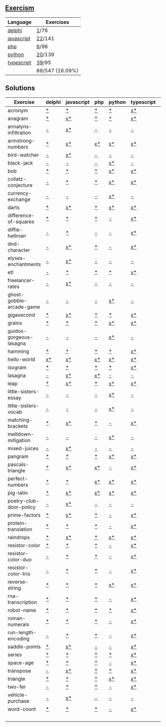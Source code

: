 ## [Exercism](https://exercism.org/tracks)

| Language | Exercises |
|  --- | --- |
| [delphi](https://exercism.org/tracks/delphi) | [1](./exercism/delphi)/76 |
| [javascript](https://exercism.org/tracks/javascript) | [22](./exercism/javascript)/141 |
| [php](https://exercism.org/tracks/php) | [6](./exercism/php)/96 |
| [python](https://exercism.org/tracks/python) | [20](./exercism/python)/139 |
| [typescript](https://exercism.org/tracks/typescript) | [39](./exercism/typescript)/95 |
| |88/547 (16.09%)

## Solutions

| Exercise | delphi | javascript | php | python | typescript | COUNT |
| --- | --- | --- | --- | --- | --- | --- |
| acronym | [*](https://exercism.org/tracks/delphi/exercises/acronym) | [*](https://exercism.org/tracks/javascript/exercises/acronym) | [*](https://exercism.org/tracks/php/exercises/acronym) | [*](https://exercism.org/tracks/python/exercises/acronym) | [x](./exercism/typescript/acronym)[*](https://exercism.org/tracks/typescript/exercises/acronym) | 1 |
| anagram | [*](https://exercism.org/tracks/delphi/exercises/anagram) | [x](./exercism/javascript/anagram)[*](https://exercism.org/tracks/javascript/exercises/anagram) | [*](https://exercism.org/tracks/php/exercises/anagram) | [*](https://exercism.org/tracks/python/exercises/anagram) | [x](./exercism/typescript/anagram)[*](https://exercism.org/tracks/typescript/exercises/anagram) | 2 |
| annalyns-infiltration | [-](https://exercism.org/tracks/delphi/exercises/annalyns-infiltration) | [x](./exercism/javascript/annalyns-infiltration)[*](https://exercism.org/tracks/javascript/exercises/annalyns-infiltration) | [-](https://exercism.org/tracks/php/exercises/annalyns-infiltration) | [-](https://exercism.org/tracks/python/exercises/annalyns-infiltration) | [-](https://exercism.org/tracks/typescript/exercises/annalyns-infiltration) | 1 |
| armstrong-numbers | [*](https://exercism.org/tracks/delphi/exercises/armstrong-numbers) | [x](./exercism/javascript/armstrong-numbers)[*](https://exercism.org/tracks/javascript/exercises/armstrong-numbers) | [x](./exercism/php/armstrong-numbers)[*](https://exercism.org/tracks/php/exercises/armstrong-numbers) | [x](./exercism/python/armstrong-numbers)[*](https://exercism.org/tracks/python/exercises/armstrong-numbers) | [x](./exercism/typescript/armstrong-numbers)[*](https://exercism.org/tracks/typescript/exercises/armstrong-numbers) | 4 |
| bird-watcher | [-](https://exercism.org/tracks/delphi/exercises/bird-watcher) | [x](./exercism/javascript/bird-watcher)[*](https://exercism.org/tracks/javascript/exercises/bird-watcher) | [-](https://exercism.org/tracks/php/exercises/bird-watcher) | [-](https://exercism.org/tracks/python/exercises/bird-watcher) | [-](https://exercism.org/tracks/typescript/exercises/bird-watcher) | 1 |
| black-jack | [-](https://exercism.org/tracks/delphi/exercises/black-jack) | [-](https://exercism.org/tracks/javascript/exercises/black-jack) | [-](https://exercism.org/tracks/php/exercises/black-jack) | [x](./exercism/python/black-jack)[*](https://exercism.org/tracks/python/exercises/black-jack) | [-](https://exercism.org/tracks/typescript/exercises/black-jack) | 1 |
| bob | [*](https://exercism.org/tracks/delphi/exercises/bob) | [*](https://exercism.org/tracks/javascript/exercises/bob) | [*](https://exercism.org/tracks/php/exercises/bob) | [x](./exercism/python/bob)[*](https://exercism.org/tracks/python/exercises/bob) | [x](./exercism/typescript/bob)[*](https://exercism.org/tracks/typescript/exercises/bob) | 2 |
| collatz-conjecture | [-](https://exercism.org/tracks/delphi/exercises/collatz-conjecture) | [*](https://exercism.org/tracks/javascript/exercises/collatz-conjecture) | [*](https://exercism.org/tracks/php/exercises/collatz-conjecture) | [x](./exercism/python/collatz-conjecture)[*](https://exercism.org/tracks/python/exercises/collatz-conjecture) | [x](./exercism/typescript/collatz-conjecture)[*](https://exercism.org/tracks/typescript/exercises/collatz-conjecture) | 2 |
| currency-exchange | [-](https://exercism.org/tracks/delphi/exercises/currency-exchange) | [-](https://exercism.org/tracks/javascript/exercises/currency-exchange) | [-](https://exercism.org/tracks/php/exercises/currency-exchange) | [x](./exercism/python/currency-exchange)[*](https://exercism.org/tracks/python/exercises/currency-exchange) | [-](https://exercism.org/tracks/typescript/exercises/currency-exchange) | 1 |
| darts | [*](https://exercism.org/tracks/delphi/exercises/darts) | [x](./exercism/javascript/darts)[*](https://exercism.org/tracks/javascript/exercises/darts) | [*](https://exercism.org/tracks/php/exercises/darts) | [x](./exercism/python/darts)[*](https://exercism.org/tracks/python/exercises/darts) | [x](./exercism/typescript/darts)[*](https://exercism.org/tracks/typescript/exercises/darts) | 3 |
| difference-of-squares | [*](https://exercism.org/tracks/delphi/exercises/difference-of-squares) | [*](https://exercism.org/tracks/javascript/exercises/difference-of-squares) | [*](https://exercism.org/tracks/php/exercises/difference-of-squares) | [-](https://exercism.org/tracks/python/exercises/difference-of-squares) | [x](./exercism/typescript/difference-of-squares)[*](https://exercism.org/tracks/typescript/exercises/difference-of-squares) | 1 |
| diffie-hellman | [-](https://exercism.org/tracks/delphi/exercises/diffie-hellman) | [*](https://exercism.org/tracks/javascript/exercises/diffie-hellman) | [-](https://exercism.org/tracks/php/exercises/diffie-hellman) | [-](https://exercism.org/tracks/python/exercises/diffie-hellman) | [x](./exercism/typescript/diffie-hellman)[*](https://exercism.org/tracks/typescript/exercises/diffie-hellman) | 1 |
| dnd-character | [-](https://exercism.org/tracks/delphi/exercises/dnd-character) | [x](./exercism/javascript/dnd-character)[*](https://exercism.org/tracks/javascript/exercises/dnd-character) | [*](https://exercism.org/tracks/php/exercises/dnd-character) | [-](https://exercism.org/tracks/python/exercises/dnd-character) | [x](./exercism/typescript/dnd-character)[*](https://exercism.org/tracks/typescript/exercises/dnd-character) | 2 |
| elyses-enchantments | [-](https://exercism.org/tracks/delphi/exercises/elyses-enchantments) | [x](./exercism/javascript/elyses-enchantments)[*](https://exercism.org/tracks/javascript/exercises/elyses-enchantments) | [-](https://exercism.org/tracks/php/exercises/elyses-enchantments) | [-](https://exercism.org/tracks/python/exercises/elyses-enchantments) | [-](https://exercism.org/tracks/typescript/exercises/elyses-enchantments) | 1 |
| etl | [-](https://exercism.org/tracks/delphi/exercises/etl) | [*](https://exercism.org/tracks/javascript/exercises/etl) | [*](https://exercism.org/tracks/php/exercises/etl) | [*](https://exercism.org/tracks/python/exercises/etl) | [x](./exercism/typescript/etl)[*](https://exercism.org/tracks/typescript/exercises/etl) | 1 |
| freelancer-rates | [-](https://exercism.org/tracks/delphi/exercises/freelancer-rates) | [x](./exercism/javascript/freelancer-rates)[*](https://exercism.org/tracks/javascript/exercises/freelancer-rates) | [-](https://exercism.org/tracks/php/exercises/freelancer-rates) | [-](https://exercism.org/tracks/python/exercises/freelancer-rates) | [-](https://exercism.org/tracks/typescript/exercises/freelancer-rates) | 1 |
| ghost-gobble-arcade-game | [-](https://exercism.org/tracks/delphi/exercises/ghost-gobble-arcade-game) | [-](https://exercism.org/tracks/javascript/exercises/ghost-gobble-arcade-game) | [-](https://exercism.org/tracks/php/exercises/ghost-gobble-arcade-game) | [x](./exercism/python/ghost-gobble-arcade-game)[*](https://exercism.org/tracks/python/exercises/ghost-gobble-arcade-game) | [-](https://exercism.org/tracks/typescript/exercises/ghost-gobble-arcade-game) | 1 |
| gigasecond | [*](https://exercism.org/tracks/delphi/exercises/gigasecond) | [x](./exercism/javascript/gigasecond)[*](https://exercism.org/tracks/javascript/exercises/gigasecond) | [*](https://exercism.org/tracks/php/exercises/gigasecond) | [*](https://exercism.org/tracks/python/exercises/gigasecond) | [x](./exercism/typescript/gigasecond)[*](https://exercism.org/tracks/typescript/exercises/gigasecond) | 2 |
| grains | [*](https://exercism.org/tracks/delphi/exercises/grains) | [*](https://exercism.org/tracks/javascript/exercises/grains) | [*](https://exercism.org/tracks/php/exercises/grains) | [x](./exercism/python/grains)[*](https://exercism.org/tracks/python/exercises/grains) | [x](./exercism/typescript/grains)[*](https://exercism.org/tracks/typescript/exercises/grains) | 2 |
| guidos-gorgeous-lasagna | [-](https://exercism.org/tracks/delphi/exercises/guidos-gorgeous-lasagna) | [-](https://exercism.org/tracks/javascript/exercises/guidos-gorgeous-lasagna) | [-](https://exercism.org/tracks/php/exercises/guidos-gorgeous-lasagna) | [x](./exercism/python/guidos-gorgeous-lasagna)[*](https://exercism.org/tracks/python/exercises/guidos-gorgeous-lasagna) | [-](https://exercism.org/tracks/typescript/exercises/guidos-gorgeous-lasagna) | 1 |
| hamming | [*](https://exercism.org/tracks/delphi/exercises/hamming) | [*](https://exercism.org/tracks/javascript/exercises/hamming) | [*](https://exercism.org/tracks/php/exercises/hamming) | [*](https://exercism.org/tracks/python/exercises/hamming) | [x](./exercism/typescript/hamming)[*](https://exercism.org/tracks/typescript/exercises/hamming) | 1 |
| hello-world | [x](./exercism/delphi/hello-world)[*](https://exercism.org/tracks/delphi/exercises/hello-world) | [x](./exercism/javascript/hello-world)[*](https://exercism.org/tracks/javascript/exercises/hello-world) | [x](./exercism/php/hello-world)[*](https://exercism.org/tracks/php/exercises/hello-world) | [x](./exercism/python/hello-world)[*](https://exercism.org/tracks/python/exercises/hello-world) | [x](./exercism/typescript/hello-world)[*](https://exercism.org/tracks/typescript/exercises/hello-world) | 5 |
| isogram | [*](https://exercism.org/tracks/delphi/exercises/isogram) | [*](https://exercism.org/tracks/javascript/exercises/isogram) | [*](https://exercism.org/tracks/php/exercises/isogram) | [*](https://exercism.org/tracks/python/exercises/isogram) | [x](./exercism/typescript/isogram)[*](https://exercism.org/tracks/typescript/exercises/isogram) | 1 |
| lasagna | [-](https://exercism.org/tracks/delphi/exercises/lasagna) | [x](./exercism/javascript/lasagna)[*](https://exercism.org/tracks/javascript/exercises/lasagna) | [x](./exercism/php/lasagna)[*](https://exercism.org/tracks/php/exercises/lasagna) | [-](https://exercism.org/tracks/python/exercises/lasagna) | [-](https://exercism.org/tracks/typescript/exercises/lasagna) | 2 |
| leap | [*](https://exercism.org/tracks/delphi/exercises/leap) | [x](./exercism/javascript/leap)[*](https://exercism.org/tracks/javascript/exercises/leap) | [*](https://exercism.org/tracks/php/exercises/leap) | [x](./exercism/python/leap)[*](https://exercism.org/tracks/python/exercises/leap) | [x](./exercism/typescript/leap)[*](https://exercism.org/tracks/typescript/exercises/leap) | 3 |
| little-sisters-essay | [-](https://exercism.org/tracks/delphi/exercises/little-sisters-essay) | [-](https://exercism.org/tracks/javascript/exercises/little-sisters-essay) | [-](https://exercism.org/tracks/php/exercises/little-sisters-essay) | [x](./exercism/python/little-sisters-essay)[*](https://exercism.org/tracks/python/exercises/little-sisters-essay) | [-](https://exercism.org/tracks/typescript/exercises/little-sisters-essay) | 1 |
| little-sisters-vocab | [-](https://exercism.org/tracks/delphi/exercises/little-sisters-vocab) | [-](https://exercism.org/tracks/javascript/exercises/little-sisters-vocab) | [-](https://exercism.org/tracks/php/exercises/little-sisters-vocab) | [x](./exercism/python/little-sisters-vocab)[*](https://exercism.org/tracks/python/exercises/little-sisters-vocab) | [-](https://exercism.org/tracks/typescript/exercises/little-sisters-vocab) | 1 |
| matching-brackets | [*](https://exercism.org/tracks/delphi/exercises/matching-brackets) | [x](./exercism/javascript/matching-brackets)[*](https://exercism.org/tracks/javascript/exercises/matching-brackets) | [*](https://exercism.org/tracks/php/exercises/matching-brackets) | [-](https://exercism.org/tracks/python/exercises/matching-brackets) | [x](./exercism/typescript/matching-brackets)[*](https://exercism.org/tracks/typescript/exercises/matching-brackets) | 2 |
| meltdown-mitigation | [-](https://exercism.org/tracks/delphi/exercises/meltdown-mitigation) | [-](https://exercism.org/tracks/javascript/exercises/meltdown-mitigation) | [-](https://exercism.org/tracks/php/exercises/meltdown-mitigation) | [x](./exercism/python/meltdown-mitigation)[*](https://exercism.org/tracks/python/exercises/meltdown-mitigation) | [-](https://exercism.org/tracks/typescript/exercises/meltdown-mitigation) | 1 |
| mixed-juices | [-](https://exercism.org/tracks/delphi/exercises/mixed-juices) | [x](./exercism/javascript/mixed-juices)[*](https://exercism.org/tracks/javascript/exercises/mixed-juices) | [-](https://exercism.org/tracks/php/exercises/mixed-juices) | [-](https://exercism.org/tracks/python/exercises/mixed-juices) | [-](https://exercism.org/tracks/typescript/exercises/mixed-juices) | 1 |
| pangram | [*](https://exercism.org/tracks/delphi/exercises/pangram) | [*](https://exercism.org/tracks/javascript/exercises/pangram) | [*](https://exercism.org/tracks/php/exercises/pangram) | [x](./exercism/python/pangram)[*](https://exercism.org/tracks/python/exercises/pangram) | [x](./exercism/typescript/pangram)[*](https://exercism.org/tracks/typescript/exercises/pangram) | 2 |
| pascals-triangle | [*](https://exercism.org/tracks/delphi/exercises/pascals-triangle) | [x](./exercism/javascript/pascals-triangle)[*](https://exercism.org/tracks/javascript/exercises/pascals-triangle) | [x](./exercism/php/pascals-triangle)[*](https://exercism.org/tracks/php/exercises/pascals-triangle) | [-](https://exercism.org/tracks/python/exercises/pascals-triangle) | [x](./exercism/typescript/pascals-triangle)[*](https://exercism.org/tracks/typescript/exercises/pascals-triangle) | 3 |
| perfect-numbers | [*](https://exercism.org/tracks/delphi/exercises/perfect-numbers) | [*](https://exercism.org/tracks/javascript/exercises/perfect-numbers) | [x](./exercism/php/perfect-numbers)[*](https://exercism.org/tracks/php/exercises/perfect-numbers) | [x](./exercism/python/perfect-numbers)[*](https://exercism.org/tracks/python/exercises/perfect-numbers) | [x](./exercism/typescript/perfect-numbers)[*](https://exercism.org/tracks/typescript/exercises/perfect-numbers) | 3 |
| pig-latin | [*](https://exercism.org/tracks/delphi/exercises/pig-latin) | [x](./exercism/javascript/pig-latin)[*](https://exercism.org/tracks/javascript/exercises/pig-latin) | [x](./exercism/php/pig-latin)[*](https://exercism.org/tracks/php/exercises/pig-latin) | [x](./exercism/python/pig-latin)[*](https://exercism.org/tracks/python/exercises/pig-latin) | [x](./exercism/typescript/pig-latin)[*](https://exercism.org/tracks/typescript/exercises/pig-latin) | 4 |
| poetry-club-door-policy | [-](https://exercism.org/tracks/delphi/exercises/poetry-club-door-policy) | [x](./exercism/javascript/poetry-club-door-policy)[*](https://exercism.org/tracks/javascript/exercises/poetry-club-door-policy) | [-](https://exercism.org/tracks/php/exercises/poetry-club-door-policy) | [-](https://exercism.org/tracks/python/exercises/poetry-club-door-policy) | [-](https://exercism.org/tracks/typescript/exercises/poetry-club-door-policy) | 1 |
| prime-factors | [*](https://exercism.org/tracks/delphi/exercises/prime-factors) | [x](./exercism/javascript/prime-factors)[*](https://exercism.org/tracks/javascript/exercises/prime-factors) | [*](https://exercism.org/tracks/php/exercises/prime-factors) | [-](https://exercism.org/tracks/python/exercises/prime-factors) | [x](./exercism/typescript/prime-factors)[*](https://exercism.org/tracks/typescript/exercises/prime-factors) | 2 |
| protein-translation | [*](https://exercism.org/tracks/delphi/exercises/protein-translation) | [*](https://exercism.org/tracks/javascript/exercises/protein-translation) | [*](https://exercism.org/tracks/php/exercises/protein-translation) | [-](https://exercism.org/tracks/python/exercises/protein-translation) | [x](./exercism/typescript/protein-translation)[*](https://exercism.org/tracks/typescript/exercises/protein-translation) | 1 |
| raindrops | [*](https://exercism.org/tracks/delphi/exercises/raindrops) | [x](./exercism/javascript/raindrops)[*](https://exercism.org/tracks/javascript/exercises/raindrops) | [*](https://exercism.org/tracks/php/exercises/raindrops) | [x](./exercism/python/raindrops)[*](https://exercism.org/tracks/python/exercises/raindrops) | [x](./exercism/typescript/raindrops)[*](https://exercism.org/tracks/typescript/exercises/raindrops) | 3 |
| resistor-color | [*](https://exercism.org/tracks/delphi/exercises/resistor-color) | [*](https://exercism.org/tracks/javascript/exercises/resistor-color) | [*](https://exercism.org/tracks/php/exercises/resistor-color) | [-](https://exercism.org/tracks/python/exercises/resistor-color) | [x](./exercism/typescript/resistor-color)[*](https://exercism.org/tracks/typescript/exercises/resistor-color) | 1 |
| resistor-color-duo | [-](https://exercism.org/tracks/delphi/exercises/resistor-color-duo) | [*](https://exercism.org/tracks/javascript/exercises/resistor-color-duo) | [*](https://exercism.org/tracks/php/exercises/resistor-color-duo) | [-](https://exercism.org/tracks/python/exercises/resistor-color-duo) | [x](./exercism/typescript/resistor-color-duo)[*](https://exercism.org/tracks/typescript/exercises/resistor-color-duo) | 1 |
| resistor-color-trio | [-](https://exercism.org/tracks/delphi/exercises/resistor-color-trio) | [*](https://exercism.org/tracks/javascript/exercises/resistor-color-trio) | [*](https://exercism.org/tracks/php/exercises/resistor-color-trio) | [-](https://exercism.org/tracks/python/exercises/resistor-color-trio) | [x](./exercism/typescript/resistor-color-trio)[*](https://exercism.org/tracks/typescript/exercises/resistor-color-trio) | 1 |
| reverse-string | [*](https://exercism.org/tracks/delphi/exercises/reverse-string) | [*](https://exercism.org/tracks/javascript/exercises/reverse-string) | [*](https://exercism.org/tracks/php/exercises/reverse-string) | [x](./exercism/python/reverse-string)[*](https://exercism.org/tracks/python/exercises/reverse-string) | [x](./exercism/typescript/reverse-string)[*](https://exercism.org/tracks/typescript/exercises/reverse-string) | 2 |
| rna-transcription | [*](https://exercism.org/tracks/delphi/exercises/rna-transcription) | [*](https://exercism.org/tracks/javascript/exercises/rna-transcription) | [*](https://exercism.org/tracks/php/exercises/rna-transcription) | [-](https://exercism.org/tracks/python/exercises/rna-transcription) | [x](./exercism/typescript/rna-transcription)[*](https://exercism.org/tracks/typescript/exercises/rna-transcription) | 1 |
| robot-name | [*](https://exercism.org/tracks/delphi/exercises/robot-name) | [*](https://exercism.org/tracks/javascript/exercises/robot-name) | [*](https://exercism.org/tracks/php/exercises/robot-name) | [*](https://exercism.org/tracks/python/exercises/robot-name) | [x](./exercism/typescript/robot-name)[*](https://exercism.org/tracks/typescript/exercises/robot-name) | 1 |
| roman-numerals | [*](https://exercism.org/tracks/delphi/exercises/roman-numerals) | [*](https://exercism.org/tracks/javascript/exercises/roman-numerals) | [*](https://exercism.org/tracks/php/exercises/roman-numerals) | [-](https://exercism.org/tracks/python/exercises/roman-numerals) | [x](./exercism/typescript/roman-numerals)[*](https://exercism.org/tracks/typescript/exercises/roman-numerals) | 1 |
| run-length-encoding | [-](https://exercism.org/tracks/delphi/exercises/run-length-encoding) | [*](https://exercism.org/tracks/javascript/exercises/run-length-encoding) | [*](https://exercism.org/tracks/php/exercises/run-length-encoding) | [-](https://exercism.org/tracks/python/exercises/run-length-encoding) | [x](./exercism/typescript/run-length-encoding)[*](https://exercism.org/tracks/typescript/exercises/run-length-encoding) | 1 |
| saddle-points | [*](https://exercism.org/tracks/delphi/exercises/saddle-points) | [x](./exercism/javascript/saddle-points)[*](https://exercism.org/tracks/javascript/exercises/saddle-points) | [-](https://exercism.org/tracks/php/exercises/saddle-points) | [-](https://exercism.org/tracks/python/exercises/saddle-points) | [x](./exercism/typescript/saddle-points)[*](https://exercism.org/tracks/typescript/exercises/saddle-points) | 2 |
| series | [*](https://exercism.org/tracks/delphi/exercises/series) | [*](https://exercism.org/tracks/javascript/exercises/series) | [*](https://exercism.org/tracks/php/exercises/series) | [*](https://exercism.org/tracks/python/exercises/series) | [x](./exercism/typescript/series)[*](https://exercism.org/tracks/typescript/exercises/series) | 1 |
| space-age | [*](https://exercism.org/tracks/delphi/exercises/space-age) | [*](https://exercism.org/tracks/javascript/exercises/space-age) | [*](https://exercism.org/tracks/php/exercises/space-age) | [-](https://exercism.org/tracks/python/exercises/space-age) | [x](./exercism/typescript/space-age)[*](https://exercism.org/tracks/typescript/exercises/space-age) | 1 |
| transpose | [-](https://exercism.org/tracks/delphi/exercises/transpose) | [x](./exercism/javascript/transpose)[*](https://exercism.org/tracks/javascript/exercises/transpose) | [*](https://exercism.org/tracks/php/exercises/transpose) | [*](https://exercism.org/tracks/python/exercises/transpose) | [x](./exercism/typescript/transpose)[*](https://exercism.org/tracks/typescript/exercises/transpose) | 2 |
| triangle | [*](https://exercism.org/tracks/delphi/exercises/triangle) | [*](https://exercism.org/tracks/javascript/exercises/triangle) | [*](https://exercism.org/tracks/php/exercises/triangle) | [x](./exercism/python/triangle)[*](https://exercism.org/tracks/python/exercises/triangle) | [x](./exercism/typescript/triangle)[*](https://exercism.org/tracks/typescript/exercises/triangle) | 2 |
| two-fer | [-](https://exercism.org/tracks/delphi/exercises/two-fer) | [*](https://exercism.org/tracks/javascript/exercises/two-fer) | [*](https://exercism.org/tracks/php/exercises/two-fer) | [-](https://exercism.org/tracks/python/exercises/two-fer) | [x](./exercism/typescript/two-fer)[*](https://exercism.org/tracks/typescript/exercises/two-fer) | 1 |
| vehicle-purchase | [-](https://exercism.org/tracks/delphi/exercises/vehicle-purchase) | [x](./exercism/javascript/vehicle-purchase)[*](https://exercism.org/tracks/javascript/exercises/vehicle-purchase) | [-](https://exercism.org/tracks/php/exercises/vehicle-purchase) | [-](https://exercism.org/tracks/python/exercises/vehicle-purchase) | [-](https://exercism.org/tracks/typescript/exercises/vehicle-purchase) | 1 |
| word-count | [*](https://exercism.org/tracks/delphi/exercises/word-count) | [*](https://exercism.org/tracks/javascript/exercises/word-count) | [*](https://exercism.org/tracks/php/exercises/word-count) | [-](https://exercism.org/tracks/python/exercises/word-count) | [x](./exercism/typescript/word-count)[*](https://exercism.org/tracks/typescript/exercises/word-count) | 1 |
|  |  |  |  |  |  |  88 |
